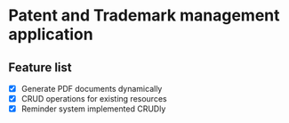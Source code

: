 # Patent and Trademark management application

## Feature list
- [X] Generate PDF documents dynamically
- [X] CRUD operations for existing resources
- [X] Reminder system implemented CRUDly